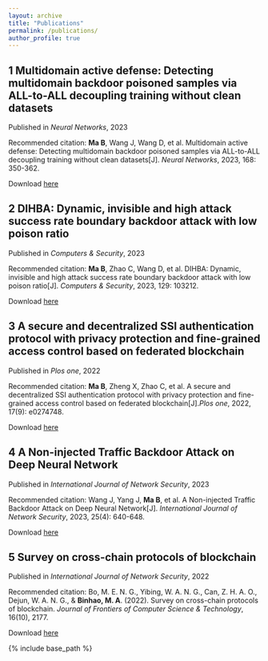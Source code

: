 ```yaml
---
layout: archive
title: "Publications"
permalink: /publications/
author_profile: true
---
```


## 1 Multidomain active defense: Detecting multidomain backdoor poisoned samples via ALL-to-ALL decoupling training without clean datasets

Published in *Neural Networks*, 2023

Recommended citation: **Ma B**, Wang J, Wang D, et al. Multidomain active defense: Detecting multidomain backdoor poisoned samples via ALL-to-ALL decoupling training without clean datasets[J]. *Neural Networks*, 2023, 168: 350-362.

Download [here](https://www.sciencedirect.com/science/article/abs/pii/S0893608023005324)

## 2 DIHBA: Dynamic, invisible and high attack success rate boundary backdoor attack with low poison ratio

Published in *Computers & Security*, 2023

Recommended citation: **Ma B**, Zhao C, Wang D, et al. DIHBA: Dynamic, invisible and high attack success rate boundary backdoor attack with low poison ratio[J]. *Computers & Security*, 2023, 129: 103212.

Download [here](https://www.sciencedirect.com/science/article/abs/pii/S0167404823001220)


## 3 A secure and decentralized SSI authentication protocol with privacy protection and fine-grained access control based on federated blockchain

Published in *Plos one*, 2022

Recommended citation: **Ma B**, Zheng X, Zhao C, et al. A secure and decentralized SSI authentication protocol with privacy protection and fine-grained access control based on federated blockchain[J].*Plos one*, 2022, 17(9): e0274748.

Download [here](https://journals.plos.org/plosone/article?id=10.1371/journal.pone.0274748)

## 4 A Non-injected Traffic Backdoor Attack on Deep Neural Network

Published in *International Journal of Network Security*, 2023

Recommended citation: Wang J, Yang J, **Ma B**, et al. A Non-injected Traffic Backdoor Attack on Deep Neural Network[J]. *International Journal of Network Security*, 2023, 25(4): 640-648.

Download [here](https://www.airitilibrary.com/Article/Detail/18163548-N202306300014-00011)

## 5 Survey on cross-chain protocols of blockchain

Published in *International Journal of Network Security*, 2022

Recommended citation: Bo, M. E. N. G., Yibing, W. A. N. G., Can, Z. H. A. O., Dejun, W. A. N. G., & **Binhao, M. A**. (2022). Survey on cross-chain protocols of blockchain. *Journal of Frontiers of Computer Science & Technology*, 16(10), 2177.

Download [here](http://fcst.ceaj.org/EN/Y2022/V16/I10/2177)





{% include base_path %}

